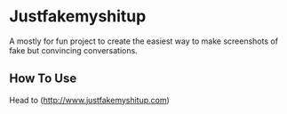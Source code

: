 # Justfakemyshitup

A mostly for fun project to create the easiest way to make screenshots of fake but convincing conversations.

## How To Use

Head to (http://www.justfakemyshitup.com)
